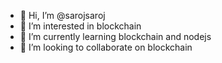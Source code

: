 - 👋 Hi, I’m @sarojsaroj
- 👀 I’m interested in blockchain
- 🌱 I’m currently learning blockchain and nodejs
- 💞️ I’m looking to collaborate on blockchain
<!---
sarojsaroj/sarojsaroj is a ✨ special ✨ repository because its `README.md` (this file) appears on your GitHub profile.
You can click the Preview link to take a look at your changes.
--->
